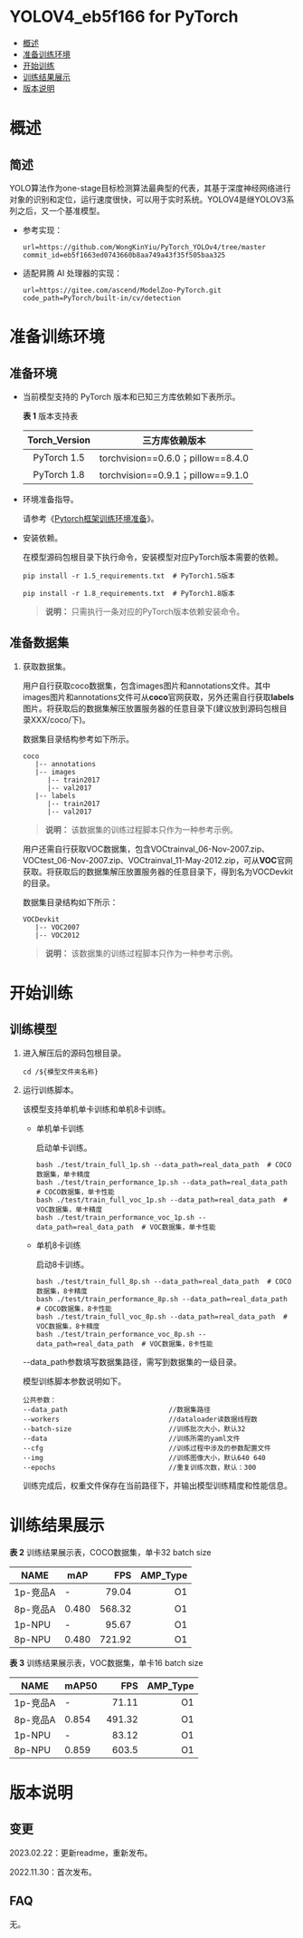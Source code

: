 # YOLOV4_eb5f166 for PyTorch

-   [概述](概述.md)
-   [准备训练环境](准备训练环境.md)
-   [开始训练](开始训练.md)
-   [训练结果展示](训练结果展示.md)
-   [版本说明](版本说明.md)



# 概述

## 简述

YOLO算法作为one-stage目标检测算法最典型的代表，其基于深度神经网络进行对象的识别和定位，运行速度很快，可以用于实时系统。YOLOV4是继YOLOV3系列之后，又一个基准模型。

- 参考实现：

  ```
  url=https://github.com/WongKinYiu/PyTorch_YOLOv4/tree/master
  commit_id=eb5f1663ed0743660b8aa749a43f35f505baa325
  ```

- 适配昇腾 AI 处理器的实现：

  ```
  url=https://gitee.com/ascend/ModelZoo-PyTorch.git
  code_path=PyTorch/built-in/cv/detection
  ```


# 准备训练环境

## 准备环境

- 当前模型支持的 PyTorch 版本和已知三方库依赖如下表所示。

  **表 1**  版本支持表

  | Torch_Version      | 三方库依赖版本                                 |
  | :--------: | :----------------------------------------------------------: |
  | PyTorch 1.5 | torchvision==0.6.0；pillow==8.4.0 |
  | PyTorch 1.8 | torchvision==0.9.1；pillow==9.1.0 |
  
- 环境准备指导。

  请参考《[Pytorch框架训练环境准备](https://www.hiascend.com/document/detail/zh/ModelZoo/pytorchframework/ptes)》。
  
- 安装依赖。

  在模型源码包根目录下执行命令，安装模型对应PyTorch版本需要的依赖。
  ```
  pip install -r 1.5_requirements.txt  # PyTorch1.5版本
  
  pip install -r 1.8_requirements.txt  # PyTorch1.8版本
  ```
  > **说明：** 
  >只需执行一条对应的PyTorch版本依赖安装命令。


## 准备数据集

1. 获取数据集。

   用户自行获取coco数据集，包含images图片和annotations文件。其中images图片和annotations文件可从**coco**官网获取，另外还需自行获取**labels**图片。将获取后的数据集解压放置服务器的任意目录下(建议放到源码包根目录XXX/coco/下)。

   数据集目录结构参考如下所示。

   ```
   coco
      |-- annotations
      |-- images
         |-- train2017
         |-- val2017   
      |-- labels
         |-- train2017
         |-- val2017
   ```
   > **说明：** 
   >该数据集的训练过程脚本只作为一种参考示例。
   
   用户还需自行获取VOC数据集，包含VOCtrainval_06-Nov-2007.zip、VOCtest_06-Nov-2007.zip、VOCtrainval_11-May-2012.zip，可从**VOC**官网获取。将获取后的数据集解压放置服务器的任意目录下，得到名为VOCDevkit的目录。

   数据集目录结构如下所示：

   ```
   VOCDevkit
      |-- VOC2007
      |-- VOC2012
   ```
   > **说明：** 
   >该数据集的训练过程脚本只作为一种参考示例。


# 开始训练

## 训练模型

1. 进入解压后的源码包根目录。

   ```
   cd /${模型文件夹名称}
   ```

2. 运行训练脚本。

   该模型支持单机单卡训练和单机8卡训练。

   - 单机单卡训练

     启动单卡训练。

     ```shell
     bash ./test/train_full_1p.sh --data_path=real_data_path  # COCO数据集，单卡精度    
     bash ./test/train_performance_1p.sh --data_path=real_data_path  # COCO数据集，单卡性能
     bash ./test/train_full_voc_1p.sh --data_path=real_data_path  # VOC数据集，单卡精度    
     bash ./test/train_performance_voc_1p.sh --data_path=real_data_path  # VOC数据集，单卡性能
     ```

   - 单机8卡训练

     启动8卡训练。

     ```shell
     bash ./test/train_full_8p.sh --data_path=real_data_path  # COCO数据集，8卡精度    
     bash ./test/train_performance_8p.sh --data_path=real_data_path  # COCO数据集，8卡性能
     bash ./test/train_full_voc_8p.sh --data_path=real_data_path  # VOC数据集，8卡精度    
     bash ./test/train_performance_voc_8p.sh --data_path=real_data_path  # VOC数据集，8卡性能
     ```
   

   --data_path参数填写数据集路径，需写到数据集的一级目录。

   模型训练脚本参数说明如下。

   ```
   公共参数：
   --data_path                         //数据集路径
   --workers                           //dataloader读数据线程数
   --batch-size                        //训练批次大小，默认32
   --data                              //训练所需的yaml文件             
   --cfg                               //训练过程中涉及的参数配置文件
   --img                               //训练图像大小，默认640 640
   --epochs                            //重复训练次数，默认：300
   ```

   训练完成后，权重文件保存在当前路径下，并输出模型训练精度和性能信息。


# 训练结果展示

**表 2**  训练结果展示表，COCO数据集，单卡32 batch size

| NAME     | mAP |  FPS | AMP_Type |
| -------  | -----  | ---: | -------: |
| 1p-竞品A  | - | 79.04 |       O1 |
| 8p-竞品A  | 0.480 | 568.32 |       O1 |
| 1p-NPU   | - | 95.67 |       O1 |
| 8p-NPU   | 0.480 | 721.92 |       O1 |

**表 3**  训练结果展示表，VOC数据集，单卡16 batch size

| NAME     | mAP50 |  FPS | AMP_Type |
| -------  | -----  | ---: | -------: |
| 1p-竞品A  | - | 71.11 |       O1 |
| 8p-竞品A  | 0.854 | 491.32 |       O1 |
| 1p-NPU   | - | 83.12 |       O1 |
| 8p-NPU   | 0.859 | 603.5 |       O1 |


# 版本说明

## 变更

2023.02.22：更新readme，重新发布。

2022.11.30：首次发布。

## FAQ

无。

